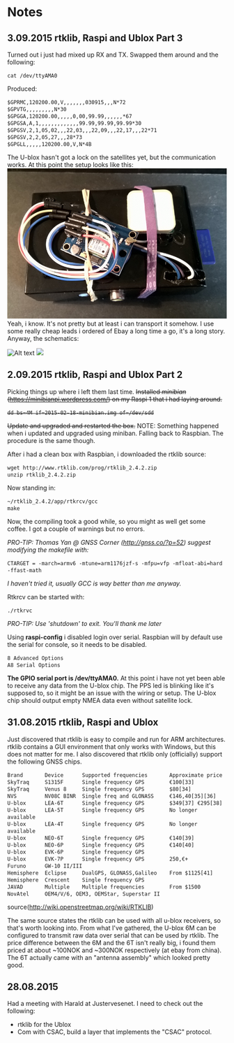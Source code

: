 [rpirb]: https://github.com/aschultzen/master_thesis/blob/master/raspberry_pi_gps_rubber_bands.png "Raspi GPS Rubber Bands"

[schm_rpirb]: https://github.com/aschultzen/master_thesis/blob/master/raspi_gps.svg "Raspi GPS Schematic"

# Notes

## 3.09.2015 rtklib, Raspi and Ublox Part 3
Turned out i just had mixed up RX and TX. Swapped them around and the following:

	cat /dev/ttyAMA0

Produced:
	
	$GPRMC,120200.00,V,,,,,,,030915,,,N*72
	$GPVTG,,,,,,,,,N*30
	$GPGGA,120200.00,,,,,0,00,99.99,,,,,,*67
	$GPGSA,A,1,,,,,,,,,,,,,99.99,99.99,99.99*30
	$GPGSV,2,1,05,02,,,22,03,,,22,09,,,22,17,,,22*71
	$GPGSV,2,2,05,27,,,28*73
	$GPGLL,,,,,120200.00,V,N*4B

The U-blox hasn't got a lock on the satellites yet, but the communication works. At this point the setup looks like this:
![alt text][rpirb]
Yeah, i know. It's not pretty but at least i can transport it somehow. I use some really cheap leads i ordered of Ebay a long time a go, it's a long story. Anyway, the schematics:

![Alt text](https://rawgit.com/aschultzen/master_thesis/master/raspi_gps.svg)
<img src="https://rawgit.com/aschultzen/master_thesis/master/raspi_gps.svg">

## 2.09.2015 rtklib, Raspi and Ublox Part 2
Picking things up where i left them last time.
<s>Installed *minibian* (https://minibianpi.wordpress.com/) on my Raspi 1 that i had laying around.

	dd bs=4M if=2015-02-18-minibian.img of=/dev/sdd

Update and upgraded and restarted the box.</s>
NOTE: Something happened when i updated and upgraded using miniban. Falling back to Raspbian. The procedure is the same though.

After i had a clean box with Raspbian, i downloaded the rtklib source:

	wget http://www.rtklib.com/prog/rtklib_2.4.2.zip
	unzip rtklib_2.4.2.zip

Now standing in:
	
	~/rtklib_2.4.2/app/rtkrcv/gcc
	make

Now, the compiling took a good while, so you might as well get some coffee. I got a couple of warnings but no errors.

*PRO-TIP: Thomas Yan @ GNSS Corner (http://gnss.co/?p=52) suggest modifying the makefile with:* 

	CTARGET = -march=armv6 -mtune=arm1176jzf-s -mfpu=vfp -mfloat-abi=hard -ffast-math

*I haven't tried it, usually GCC is way better than me anyway.*

Rtkrcv can be started with:

	./rtkrvc

*PRO-TIP: Use 'shutdown' to exit. You'll thank me later*

Using **raspi-config** i disabled login over serial. Raspbian will by default use the serial for console, so it needs to be disabled. 

	8 Advanced Options
	A8 Serial Options

**The GPIO serial port is /dev/ttyAMA0.** At this point i have not yet been able to receive any data from the U-blox chip. The PPS led is blinking like it's supposed to, so it might be an issue with the wiring or setup. The U-blox chip should output empty NMEA data even without satellite lock.

## 31.08.2015 rtklib, Raspi and Ublox
Just discovered that rtklib is easy to compile and run for ARM architectures. rtklib contains a GUI environment that only works with Windows, but this does not matter for me. I also discovered that rtklib only (officially) support the following GNSS chips. 

	Brand 		Device 		Supported frequencies 		Approximate price
	SkyTraq 	S1315F 		Single frequency GPS 		€100[33]
	SkyTraq 	Venus 8 	Single frequency GPS 		$80[34]
	NVS 		NV08C BINR 	Single freq and GLONASS 	€146,40[35][36]
	U-blox 		LEA-6T 		Single frequency GPS 		$349[37] €295[38]
	U-blox 		LEA-5T 		Single frequency GPS 		No longer available
	U-blox 		LEA-4T 		Single frequency GPS 		No longer available
	U-blox 		NEO-6T 		Single frequency GPS 		€140[39]
	U-blox 		NEO-6P 		Single frequency GPS  		€140[40]
	U-blox 		EVK-6P 		Single frequency GPS  	
	U-blox 		EVK-7P 		Single frequency GPS  		250,€+
	Furuno 		GW-10 II/III
	Hemisphere 	Eclipse 	DualGPS, GLONASS,Galileo 	From $1125[41]
	Hemisphere 	Crescent 	Single frequency GPS 	
	JAVAD 		Multiple 	Multiple frequencies 		From $1500
	NovAtel 	OEM4/V/6, OEM3, OEMStar, Superstar II
source(http://wiki.openstreetmap.org/wiki/RTKLIB)

The same source states the rtklib can be used with all u-blox receivers, so that's worth looking into. From what I've gathered, the U-blox 6M can be configured to transmit raw data over serial that can be used by rtklib. The price difference between the 6M and the 6T isn't really big, i found them priced at about ~100NOK and ~300NOK respectively (at ebay from china). The 6T actually came with an "antenna assembly" which looked pretty good. 

## 28.08.2015
Had a meeting with Harald at Justervesenet. I need to check out the following:

- rtklib for the Ublox
- Com with CSAC, build a layer that implements the "CSAC" protocol.